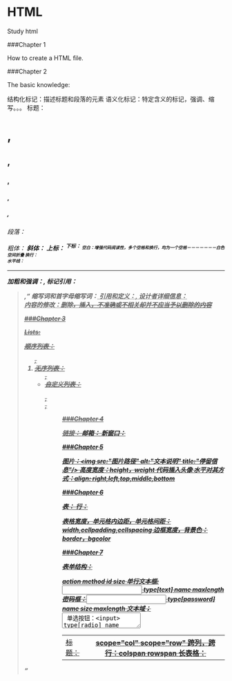 # HTML
Study html

###Chapter 1

How to create a HTML file.

###Chapter 2

The basic knowledge:

结构化标记：描述标题和段落的元素
语义化标记：特定含义的标记，强调、缩写。。。
标题：<h1>,<h2>,<h3>,<h4>,<h5>,<h6>
段落：<p>
粗体：<b>
斜体：<i>
上标：<sup>
下标：<sub>
空白：增强代码阅读性，多个空格和换行，均为一个空格－－－－－－－白色空间折叠
换行：<br />
水平线：<hr />
加粗和强调：<strong>,<em>
标记引用：<blockquote>,<q>
缩写词和首字母缩写词：<abbr title="">
引用和定义：<cite>,<dfn>
设计者详细信息：<address>
内容的修改：删除<del>，插入<ins>，<s>不准确或不相关却并不应当予以删除的内容

###Chapter 3

Lists:

顺序列表：<ol>,<li>
无序列表：<ul>,<li>
自定义列表：<dl>,<dt>,<dd>

###Chapter 4

链接：<a>
邮箱：<mailto>
新窗口：<target>

###Chapter 5

图片：<img src:"图片路径" alt:"文本说明" title:"停留信息"/>
高度宽度：height，weight
代码插入头像
水平对其方式：align: right,left,top,middle,bottom

###Chapter 6

表：<table>
行：<tr> <td>
标题：<th> scope="col" scope="row"
跨列，跨行：colspan rowspan
长表格：<thead> <tbody> <tfoot>

表格宽度，单元格内边距，单元格间距：width,cellpadding,cellspacing
边框宽度，背景色：border，bgcolor

###Chapter 7

表单结构：<form> action method id size 
单行文本框: <input> type[text] name maxlength 
密码框：<input> type[password] name size maxlength
文本域；<textarea>
单选按钮：<input> type[radio] name value checked
复选框：<input> type[checkbox] name value checked
下拉列表框：<select> name <option> value selected
多选框：<select> size multiple
文件上传域：<input> type[file]
提交按钮：<input> type[submit] name value
头像按钮: <input> type[image]
按钮和隐藏控件：<button> <input> type[hidden]
标签表单控件：<label> for id 
组合表单元素： <fieldset> <legend>
HTML5:
表单验证：required
日期控件：<input> type[date]
电子邮件：<input> type[email]
URL: <input> type[url]
搜索输入控件：<input> type[search] placeholder

###Chapter 8

注释：<!--  -->
id: 元素唯一标识
class: 设置多个元素特性
块级元素： <h1> <p> <ul> <li>
内联元素： <a> <b> <em> <img>
将文本和元素集中在一个块级元素中：<div>
将文本和元素集中在一个内联元素中：<span>
内联框架：<iframe>
页面信息：<meta>
转义字符：

###Chapter 9

Flash 音视频
视频:<video> src poster width height controls autoplay loop preload[none auto metadata]
多个视频源：<source> src type codecs
音频：<audio> src controls autoplay preload loop
多个音频源：<source> src type

###Chapter 10

CSS
使用外部CSS：<link> href type[text/css] rel[stylesheet]
使用内部CSS：<style>
选择器：
通用：*{}
类型：h1, h2 {}
ID:#introduction {}
子元素：li>a{}
后代： p a {}
相邻兄弟：h1 + p {}
普通兄弟：h1~p {]

###Chapter 11

CSS Color

红绿蓝
色调
饱和度
亮度

RGB
HSL
十六进制
颜色名

###Chapter 12

Font
字体选用：font-family
字体大小：font-size 像素 百分数 em
选用更多字体：@font-face font-family src format
字体格式：eot woff ttf/otf svg
粗体：font-weight bold normal
斜体：font-style normal italic oblique
大小写：text-transform  uppercase  lowercase  capitalize 
下划线和删除线：text-decoration none underline overline line-through blink
行间距：line-height 
字母间距和单词间距：letter-spacing word-spacing
对齐方式：text-align left right center justify
垂直对齐：vertical-align baseline sub super top text-top middle bottom text-bottom
文本缩进：text-indent
投影：text-shadow
首字母、首行文本：first-letter first-line 
链接样式：:link :visitd :hover :active :focus 

特性选择器：
EXISTENCE（简单选择器）：p[class]
EQUALITY（精确选择器）：p[class="dog"]
SPACE（部分选择器）：p[class~="dog"]
PREFIX（开头选择器）：p[attr^"d"]
SUBSTRING（包含选择器）:p[attr*"do"]
SUFFIX（结尾选择器）：p[attr$"g"]




































